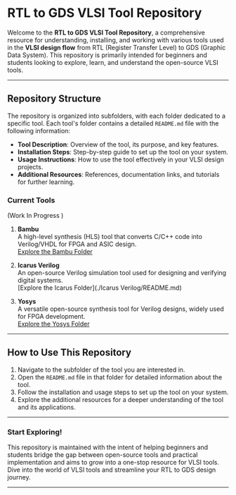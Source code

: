 # RTL to GDS VLSI Tool Repository

Welcome to the **RTL to GDS VLSI Tool Repository**, a comprehensive resource for understanding, installing, and working with various tools used in the **VLSI design flow** from RTL (Register Transfer Level) to GDS (Graphic Data System). This repository is primarily intended for beginners and students looking to explore, learn, and understand the open-source VLSI tools.

---

## Repository Structure

The repository is organized into subfolders, with each folder dedicated to a specific tool. Each tool's folder contains a detailed `README.md` file with the following information:

- **Tool Description**: Overview of the tool, its purpose, and key features.
- **Installation Steps**: Step-by-step guide to set up the tool on your system.
- **Usage Instructions**: How to use the tool effectively in your VLSI design projects.
- **Additional Resources**: References, documentation links, and tutorials for further learning.

### Current Tools 
(Work In Progress )

1. **Bambu**  
   A high-level synthesis (HLS) tool that converts C/C++ code into Verilog/VHDL for FPGA and ASIC design.  
   [Explore the Bambu Folder](./Bambu/Readme.md)

2. **Icarus Verilog**  
   An open-source Verilog simulation tool used for designing and verifying digital systems.  
   [Explore the Icarus Folder](./Icarus Verilog/README.md)

3. **Yosys**  
   A versatile open-source synthesis tool for Verilog designs, widely used for FPGA development.  
   [Explore the Yosys Folder](./Yosys/README.md)

---

## How to Use This Repository

1. Navigate to the subfolder of the tool you are interested in.
2. Open the `README.md` file in that folder for detailed information about the tool.
3. Follow the installation and usage steps to set up the tool on your system.
4. Explore the additional resources for a deeper understanding of the tool and its applications.

---

### Start Exploring!

This repository is maintained with the intent of helping beginners and students bridge the gap between open-source tools and practical implementation and aims to grow into a one-stop resource for VLSI tools. Dive into the world of VLSI tools and streamline your RTL to GDS design journey.

---



